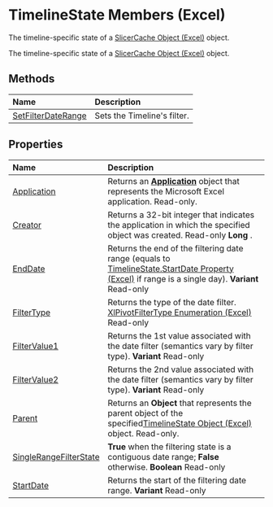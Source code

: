 
# TimelineState Members (Excel)
The timeline-specific state of a [SlicerCache Object (Excel)](6e6533e3-0503-a1d3-9ecd-f7997233565f.md) object.

The timeline-specific state of a [SlicerCache Object (Excel)](6e6533e3-0503-a1d3-9ecd-f7997233565f.md) object.


## Methods



|**Name**|**Description**|
|:-----|:-----|
|[SetFilterDateRange](c0ceea5c-9aa2-39a2-ce58-e37befeb0175.md)|Sets the Timeline's filter.|

## Properties



|**Name**|**Description**|
|:-----|:-----|
|[Application](5b919557-9aeb-acc7-f717-8457f57e44fb.md)|Returns an  **[Application](19b73597-5cf9-4f56-8227-b5211f657f6f.md)** object that represents the Microsoft Excel application. Read-only.|
|[Creator](aa6e35bb-531c-f501-23ef-f727db51f320.md)|Returns a 32-bit integer that indicates the application in which the specified object was created. Read-only  **Long** .|
|[EndDate](1d33ce70-32ed-a439-eb34-7305fd9557f2.md)|Returns the end of the filtering date range (equals to [TimelineState.StartDate Property (Excel)](3de8df53-1a36-428e-50dd-c7f45aa73b25.md) if range is a single day). **Variant** Read-only|
|[FilterType](8ba72a5e-0b0b-2d15-ccea-fb2cda537aae.md)|Returns the type of the date filter. [XlPivotFilterType Enumeration (Excel)](0ae3f0fe-02e3-b0f7-1506-1961c4adcd6c.md) Read-only|
|[FilterValue1](6e10c4c3-465c-e097-8b3d-a76f8e2594e0.md)|Returns the 1st value associated with the date filter (semantics vary by filter type).  **Variant** Read-only|
|[FilterValue2](c48ba531-70fd-25db-e61f-a8cccd99ca82.md)|Returns the 2nd value associated with the date filter (semantics vary by filter type).  **Variant** Read-only|
|[Parent](2d7c5eb8-dbf8-9c71-8606-06b665094ac7.md)|Returns an  **Object** that represents the parent object of the specified[TimelineState Object (Excel)](bb92fe09-3cce-8e10-3795-2b9089c27801.md) object. Read-only.|
|[SingleRangeFilterState](aca37428-83e9-cb54-f32a-675dfcac5d9f.md)| **True** when the filtering state is a contiguous date range; **False** otherwise. **Boolean** Read-only|
|[StartDate](3de8df53-1a36-428e-50dd-c7f45aa73b25.md)|Returns the start of the filtering date range.  **Variant** Read-only|
